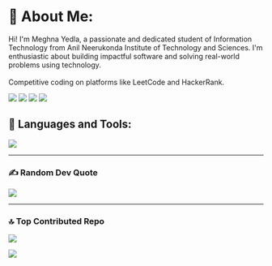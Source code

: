 # 💫 About Me:
Hi! I'm Meghna Yedla, a passionate and dedicated student of Information Technology from Anil Neerukonda Institute of Technology and Sciences. I'm enthusiastic about building impactful software and solving real-world problems using technology.<br><br>Competitive coding on platforms like LeetCode and HackerRank.<br>

<p align="left">
  <a href="https://linkedin.com/in/YedlaMeghana" target="_blank"><img src="https://img.shields.io/badge/LinkedIn-0A66C2?style=for-the-badge&logo=linkedin&logoColor=white"/></a>
  <a href="https://github.com/YedlaMeghana" target="_blank"><img src="https://img.shields.io/badge/GitHub-181717?style=for-the-badge&logo=github&logoColor=white"/></a>
  <a href="https://leetcode.com/u/MeghanaYedla/" target="_blank"><img src="https://img.shields.io/badge/LeetCode-FFA116?style=for-the-badge&logo=leetcode&logoColor=white"/></a>
  <a href="https://www.hackerrank.com/profile/meghana049Kon" target="_blank"><img src="https://img.shields.io/badge/HackerRank-2EC866?style=for-the-badge&logo=hackerrank&logoColor=white"/></a>
</p> 



## 🚀 Languages and Tools:

<p align="left">
  <img src="https://skillicons.dev/icons?i=java,c,html,css,js,mysql,git,github,vscode,netbeans" />
</p>

---



### ✍️ Random Dev Quote
![](https://quotes-github-readme.vercel.app/api?type=horizontal&theme=merko)

---

### 🔝 Top Contributed Repo
![](https://github-contributor-stats.vercel.app/api?username=YedlaMeghana&limit=5&theme=radical&combine_all_yearly_contributions=true)

[![](https://visitcount.itsvg.in/api?id=YedlaMeghana&icon=0&color=1)](https://visitcount.itsvg.in)

<!-- Proudly created with GPRM ( https://gprm.itsvg.in ) -->
